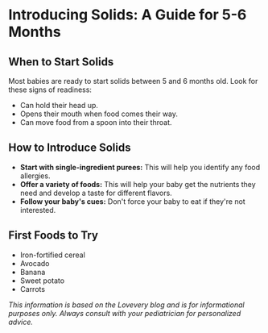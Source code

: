 # Introducing Solids: A Guide for 5-6 Months

## When to Start Solids

Most babies are ready to start solids between 5 and 6 months old. Look for these signs of readiness:

*   Can hold their head up.
*   Opens their mouth when food comes their way.
*   Can move food from a spoon into their throat.

## How to Introduce Solids

*   **Start with single-ingredient purees:** This will help you identify any food allergies.
*   **Offer a variety of foods:** This will help your baby get the nutrients they need and develop a taste for different flavors.
*   **Follow your baby's cues:** Don't force your baby to eat if they're not interested.

## First Foods to Try

*   Iron-fortified cereal
*   Avocado
*   Banana
*   Sweet potato
*   Carrots

*This information is based on the Lovevery blog and is for informational purposes only. Always consult with your pediatrician for personalized advice.*
